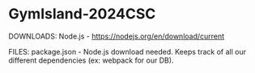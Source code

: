 # GymIsland-2024CSC

DOWNLOADS:
    Node.js - https://nodejs.org/en/download/current   

FILES:
    package.json - Node.js download needed. Keeps track of all our different dependencies (ex: webpack for our DB).